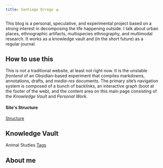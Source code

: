 ```yaml
---
title: Santiago Orrego 🛸
---
```

           
This blog is a personal, speculative, and experimental project based on a strong interest in decomposing the life happening outside. I talk about urban places, ethnographic artifacts, multispecies ethnography, and multimodal research. It works as a knowledge vault and (in the short future) as a regular journal.

## How to use this
This is not a traditional website, at least not right now. It is the unstable *frontend* of an Obsidian-based experiment that compiles markdowns, annotations, drafts, and *media-res* documents. The primary site’s navigation system is composed of a bunch of backlinks, an interactive graph (boot at the footer of the web), and the content area on this main page consisting of the *Knowledge Vault* and *Personal Work*.

#### Site's Structure
[Structure](/content/notes/images/workflows.jpg)

## Knowledge Vault
                                                     
  Animal Studies  [Tags](https://sorrego.xyz/tags/animal_studies)
 
 
 ## About me
